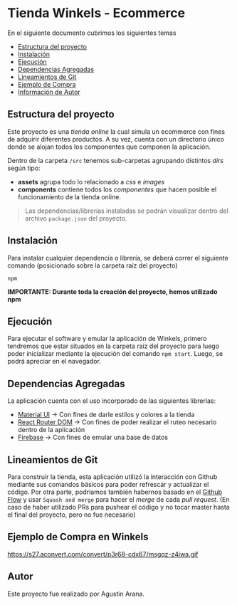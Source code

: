 # Tienda Winkels - Ecommerce

En el siguiente documento cubrimos los siguientes temas

- [Estructura del proyecto](#estructura-del-proyecto)
- [Instalación](#instalacion)
- [Ejecución](#ejecucion)
- [Dependencias Agregadas](#dependencias-utilizadas)
- [Lineamientos de Git](#lineamientos-de-git)
- [Ejemplo de Compra](#gif-de-compra)
- [Información de Autor](#autor)


## Estructura del proyecto

Este proyecto es una _tienda online_ la cual simula un ecommerce con fines de adquirir diferentes productos. A su vez,
cuenta con un directorio único donde se alojan todos los componentes que componen la aplicación.

Dentro de la carpeta `/src` tenemos sub-carpetas agrupando distintos _dirs_ según tipo:

- **assets** agrupa todo lo relacionado a _css_ e _images_
- **components** contiene todos los _componentes_ que hacen posible el funcionamiento de la tienda online.


> Las dependencias/librerías instaladas se podrán visualizar dentro del archivo `package.json` del proyecto.

## Instalación

Para instalar cualquier dependencia o librería, se deberá correr el siguiente comando (posicionado sobre la carpeta raíz del proyecto)

```
npm
```

**IMPORTANTE: Durante toda la creación del proyecto, hemos utilizado npm**

## Ejecución

Para ejecutar el software y emular la aplicación de Winkels, primero tendremos que estar situados en la carpeta raíz del proyecto para luego
poder inicializar mediante la ejecución del comando `npm start`. Luego, se podrá apreciar en el navegador. 

## Dependencias Agregadas

La aplicación cuenta con el uso incorporado de las siguientes librerías:

- [Material UI](https://mui.com/) -> Con fines de darle estilos y colores a la tienda
- [React Router DOM](https://www.npmjs.com/package/react-router-dom) -> Con fines de poder realizar el ruteo necesario dentro de la aplicación
- [Firebase](https://console.firebase.google.com/) -> Con fines de emular una base de datos

## Lineamientos de Git

Para construir la tienda, esta aplicación utilizó la interacción con Github mediante sus comandos básicos para poder refrescar y actualizar
el código. Por otra parte, podríamos también habernos basado en el [Github Flow](https://guides.github.com/introduction/flow/) y usar `Squash and merge` para hacer el _merge_ de cada _pull request_.
(En caso de haber utilizado PRs para pushear el código y no tocar master hasta el final del proyecto, pero no fue necesario)

## Ejemplo de Compra en Winkels

https://s27.aconvert.com/convert/p3r68-cdx67/msgqz-z4iwa.gif

## Autor

Este proyecto fue realizado por Agustin Arana.



